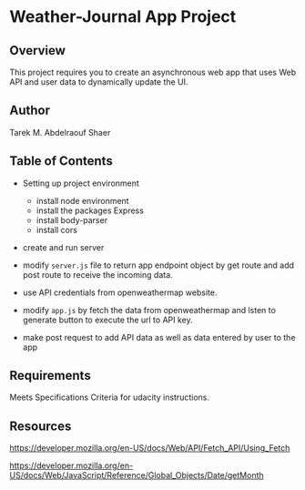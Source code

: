 # Weather-Journal App Project

## Overview
This project requires you to create an asynchronous web app that uses Web API and user data to dynamically update the UI. 

## Author 

Tarek M. Abdelraouf Shaer 

## Table of Contents 

- Setting up project environment 

  - install node environment 
  - install the packages Express 
  - install body-parser
  - install cors 

- create and run server 

- modify `server.js` file to return app endpoint object by get route and add post route to receive the incoming data. 

- use API credentials from openweathermap website. 

- modify `app.js` by fetch the data from openweathermap and lsten to generate button to execute the url to API key. 

- make post request to add API data as well as data entered by user to the app 

## Requirements

Meets Specifications Criteria for udacity instructions.

## Resources 

<https://developer.mozilla.org/en-US/docs/Web/API/Fetch_API/Using_Fetch> 

<https://developer.mozilla.org/en-US/docs/Web/JavaScript/Reference/Global_Objects/Date/getMonth>
